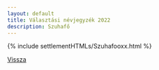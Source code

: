 ```yaml
---
layout: default
title: Választási névjegyzék 2022
description: Szuhafő
---
```


{% include settlementHTMLs/Szuhafooxx.html %}

[Vissza](./)